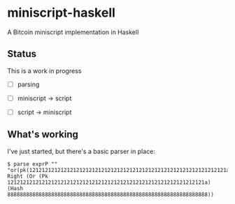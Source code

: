 
# miniscript-haskell

A Bitcoin miniscript implementation in Haskell


## Status

This is a work in progress

- [ ] parsing
- [ ] miniscript -> script
- [ ] script -> miniscript


## What's working

I've just started, but there's a basic parser in place:

```
$ parse exprP "" "or(pk(121212121212121212121212121212121212121212121212121212121212121a),hash(H))"
Right (Or (Pk 121212121212121212121212121212121212121212121212121212121212121a) (Hash 8888888888888888888888888888888888888888888888888888888888888888))
```

